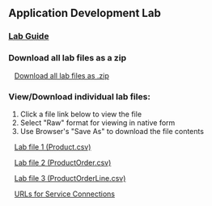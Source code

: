 ## Application Development Lab

### [Lab Guide](applicationdevelopment-labguide.md)

### Download all lab files as a zip

  &nbsp;&nbsp;&nbsp;[Download all lab files as .zip](files/vbcsfiles.zip)

### View/Download individual lab files:

  1. Click a file link below to view the file
  2. Select "Raw" format for viewing in native form
  3. Use Browser's "Save As" to download the file contents
  
  &nbsp;&nbsp;&nbsp;[Lab file 1 (Product.csv)](files/Product.csv)

  &nbsp;&nbsp;&nbsp;[Lab file 2 (ProductOrder.csv)](files/ProductOrder.csv)

  &nbsp;&nbsp;&nbsp;[Lab file 3 (ProductOrderLine.csv)](files/ProductOrderLine.csv)

  &nbsp;&nbsp;&nbsp;[URLs for Service Connections](files/AppDev_Endpoints.txt)

